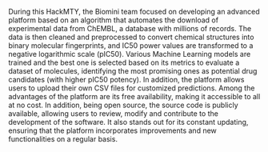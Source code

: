 During this HackMTY, the Biomini team focused on developing an advanced platform based on an algorithm that automates the download of experimental data from ChEMBL, a database with millions of records. The data is then cleaned and preprocessed to convert chemical structures into binary molecular fingerprints, and IC50 power values are transformed to a negative logarithmic scale (pIC50). Various Machine Learning models are trained and the best one is selected based on its metrics to evaluate a dataset of molecules, identifying the most promising ones as potential drug candidates (with higher pIC50 potency). In addition, the platform allows users to upload their own CSV files for customized predictions.
Among the advantages of the platform are its free availability, making it accessible to all at no cost. In addition, being open source, the source code is publicly available, allowing users to review, modify and contribute to the development of the software. It also stands out for its constant updating, ensuring that the platform incorporates improvements and new 
functionalities on a regular basis.
